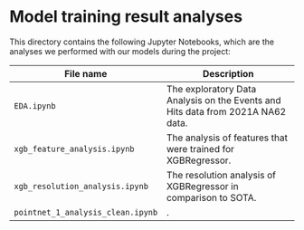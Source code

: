 # Model training result analyses

This directory contains the following Jupyter Notebooks, which are the analyses we performed with our models during the project:

| File name                         | Description                                                                     |
|------------------|------------------------------------------------------|
| `EDA.ipynb`                       | The exploratory Data Analysis on the Events and Hits data from 2021A NA62 data. |
| `xgb_feature_analysis.ipynb`      | The analysis of features that were trained for XGBRegressor.                    |
| `xgb_resolution_analysis.ipynb`   | The resolution analysis of XGBRegressor in comparison to SOTA.                  |
| `pointnet_1_analysis_clean.ipynb` | .                                                                               |
